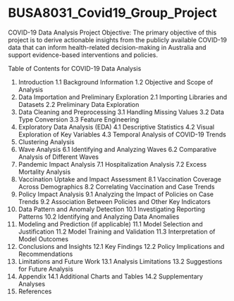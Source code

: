 # BUSA8031_Covid19_Group_Project
COVID-19 Data Analysis Project
Objective:
The primary objective of this project is to derive actionable insights from the publicly available COVID-19 data that can inform health-related decision-making in Australia and support evidence-based interventions and policies.

Table of Contents for COVID-19 Data Analysis
1. Introduction
1.1 Background Information
1.2 Objective and Scope of Analysis
2. Data Importation and Preliminary Exploration
2.1 Importing Libraries and Datasets
2.2 Preliminary Data Exploration
3. Data Cleaning and Preprocessing
3.1 Handling Missing Values
3.2 Data Type Conversion
3.3 Feature Engineering
4. Exploratory Data Analysis (EDA)
4.1 Descriptive Statistics
4.2 Visual Exploration of Key Variables
4.3 Temporal Analysis of COVID-19 Trends
5. Clustering Analysis
6. Wave Analysis
6.1 Identifying and Analyzing Waves
6.2 Comparative Analysis of Different Waves
7. Pandemic Impact Analysis
7.1 Hospitalization Analysis
7.2 Excess Mortality Analysis
8. Vaccination Uptake and Impact Assessment
8.1 Vaccination Coverage Across Demographics
8.2 Correlating Vaccination and Case Trends
9. Policy Impact Analysis
9.1 Analyzing the Impact of Policies on Case Trends
9.2 Association Between Policies and Other Key Indicators
10. Data Pattern and Anomaly Detection
10.1 Investigating Reporting Patterns
10.2 Identifying and Analyzing Data Anomalies
11. Modeling and Prediction (if applicable)
11.1 Model Selection and Justification
11.2 Model Training and Validation
11.3 Interpretation of Model Outcomes
12. Conclusions and Insights
12.1 Key Findings
12.2 Policy Implications and Recommendations
13. Limitations and Future Work
13.1 Analysis Limitations
13.2 Suggestions for Future Analysis
14. Appendix
14.1 Additional Charts and Tables
14.2 Supplementary Analyses
15. References
